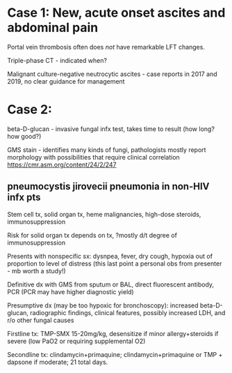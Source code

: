 # Case 1: New, acute onset ascites and abdominal pain

Portal vein thrombosis often does *not* have remarkable LFT changes.

Triple-phase CT - indicated when?

Malignant culture-negative neutrocytic ascites - case reports in 2017 and 2019, no clear guidance for management

# Case 2:

beta-D-glucan - invasive fungal infx test, takes time to result (how long? how good?)

GMS stain - identifies many kinds of fungi, pathologists mostly report morphology with possibilities that require clinical correlation <https://cmr.asm.org/content/24/2/247>

## pneumocystis jirovecii pneumonia in non-HIV infx pts

Stem cell tx, solid organ tx, heme malignancies, high-dose steroids, immunosuppression

Risk for solid organ tx depends on tx, ?mostly d/t degree of immunosuppression

Presents with nonspecific sx: dysnpea, fever, dry cough, hypoxia out of proportion to level of distress (this last point a personal obs from presenter - mb worth a study!)

Definitive dx with GMS from sputum or BAL, direct fluorescent antibody, PCR (PCR may have higher diagnostic yield)

Presumptive dx (may be too hypoxic for bronchoscopy): increased beta-D-glucan, radiographic findings, clinical features, possibly increased LDH, and r/o other fungal causes

Firstline tx: TMP-SMX 15-20mg/kg, desensitize if minor allergy+steroids if severe (low PaO2 or requiring supplemental O2)

Secondline tx: clindamycin+primaquine; clindamycin+primaquine or TMP + dapsone if moderate; 21 total days.
